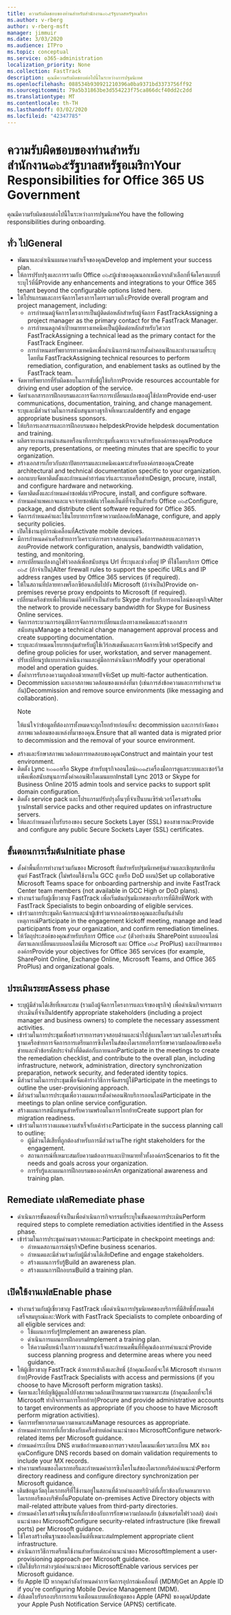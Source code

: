 ```yaml
---
title: ความรับผิดชอบของท่านสำหรับสำนักงาน๓๖๕รัฐบาลสหรัฐอเมริกา
ms.author: v-rberg
author: v-rberg-msft
manager: jimmuir
ms.date: 3/03/2020
ms.audience: ITPro
ms.topic: conceptual
ms.service: o365-administration
localization_priority: None
ms.collection: FastTrack
description: คุณมีความรับผิดชอบต่อไปนี้ในระหว่างการปฐมนิเทศ
ms.openlocfilehash: 088534b930921210396a0ba9371bd3373756ff92
ms.sourcegitcommit: 79a5b31863be3d554223f75ca866dcf40dd2c2dd
ms.translationtype: MT
ms.contentlocale: th-TH
ms.lasthandoff: 03/02/2020
ms.locfileid: "42347785"
---
```

# <a name="your-responsibilities-for-office-365-us-government"></a><span data-ttu-id="9f2d9-103">ความรับผิดชอบของท่านสำหรับสำนักงาน๓๖๕รัฐบาลสหรัฐอเมริกา</span><span class="sxs-lookup"><span data-stu-id="9f2d9-103">Your Responsibilities for Office 365 US Government</span></span>

<span data-ttu-id="9f2d9-104">คุณมีความรับผิดชอบต่อไปนี้ในระหว่างการปฐมนิเทศ</span><span class="sxs-lookup"><span data-stu-id="9f2d9-104">You have the following responsibilities during onboarding.</span></span>
  
## <a name="general"></a><span data-ttu-id="9f2d9-105">ทั่ว ไป</span><span class="sxs-lookup"><span data-stu-id="9f2d9-105">General</span></span>

- <span data-ttu-id="9f2d9-106">พัฒนาและดำเนินแผนความสำเร็จของคุณ</span><span class="sxs-lookup"><span data-stu-id="9f2d9-106">Develop and implement your success plan.</span></span>   
- <span data-ttu-id="9f2d9-107">ให้การปรับปรุงและการรวมกับ Office ๓๖๕ผู้เช่าของคุณนอกเหนือจากตัวเลือกที่จัดโครงแบบที่ระบุไว้ที่นี่</span><span class="sxs-lookup"><span data-stu-id="9f2d9-107">Provide any enhancements and integrations to your Office 365 tenant beyond the configurable options listed here.</span></span>    
- <span data-ttu-id="9f2d9-108">ให้โปรแกรมและการจัดการโครงการโดยรวมรวมถึง:</span><span class="sxs-lookup"><span data-stu-id="9f2d9-108">Provide overall program and project management, including:</span></span>     
  - <span data-ttu-id="9f2d9-109">การกำหนดผู้จัดการโครงการเป็นผู้ติดต่อหลักสำหรับผู้จัดการ FastTrack</span><span class="sxs-lookup"><span data-stu-id="9f2d9-109">Assigning a project manager as the primary contact for the FastTrack Manager.</span></span>   
  - <span data-ttu-id="9f2d9-110">การกำหนดลูกค้าเป้าหมายทางเทคนิคเป็นผู้ติดต่อหลักสำหรับวิศวกร FastTrack</span><span class="sxs-lookup"><span data-stu-id="9f2d9-110">Assigning a technical lead as the primary contact for the FastTrack Engineer.</span></span>  
  - <span data-ttu-id="9f2d9-111">การกำหนดทรัพยากรทางเทคนิคเพื่อดำเนินการด้านการตั้งค่าคอนฟิกและท่างานตามที่ระบุโดยทีม FastTrack</span><span class="sxs-lookup"><span data-stu-id="9f2d9-111">Assigning technical resources to perform remediation, configuration, and enablement tasks as outlined by the FastTrack team.</span></span>   
- <span data-ttu-id="9f2d9-112">จัดหาทรัพยากรที่รับผิดชอบในการขับขี่ผู้ใช้บริการ</span><span class="sxs-lookup"><span data-stu-id="9f2d9-112">Provide resources accountable for driving end user adoption of the service.</span></span>    
- <span data-ttu-id="9f2d9-113">จัดทำเอกสารการฝึกอบรมและการจัดการการเปลี่ยนแปลงของผู้ใช้ปลาย</span><span class="sxs-lookup"><span data-stu-id="9f2d9-113">Provide end-user communications, documentation, training, and change management.</span></span>    
- <span data-ttu-id="9f2d9-114">ระบุและมีส่วนร่วมในการสนับสนุนทางธุรกิจที่เหมาะสม</span><span class="sxs-lookup"><span data-stu-id="9f2d9-114">Identify and engage appropriate business sponsors.</span></span>     
- <span data-ttu-id="9f2d9-115">ให้บริการเอกสารและการฝึกอบรมของ helpdesk</span><span class="sxs-lookup"><span data-stu-id="9f2d9-115">Provide helpdesk documentation and training.</span></span>     
- <span data-ttu-id="9f2d9-116">ผลิตรายงานงานนำเสนอหรือนาทีการประชุมที่เฉพาะเจาะจงสำหรับองค์กรของคุณ</span><span class="sxs-lookup"><span data-stu-id="9f2d9-116">Produce any reports, presentations, or meeting minutes that are specific to your organization.</span></span>     
- <span data-ttu-id="9f2d9-117">สร้างเอกสารเกี่ยวกับสถาปัตยกรรมและเทคนิคเฉพาะสำหรับองค์กรของคุณ</span><span class="sxs-lookup"><span data-stu-id="9f2d9-117">Create architectural and technical documentation specific to your organization.</span></span>     
- <span data-ttu-id="9f2d9-118">ออกแบบจัดหาติดตั้งและกำหนดค่าฮาร์ดแวร์และระบบเครือข่าย</span><span class="sxs-lookup"><span data-stu-id="9f2d9-118">Design, procure, install, and configure hardware and networking.</span></span>    
- <span data-ttu-id="9f2d9-119">จัดหาติดตั้งและกำหนดค่าซอฟต์แวร์</span><span class="sxs-lookup"><span data-stu-id="9f2d9-119">Procure, install, and configure software.</span></span>     
- <span data-ttu-id="9f2d9-120">กำหนดค่าแพคเกจและแจกจ่ายซอฟต์แวร์ไคลเอ็นต์ที่จำเป็นสำหรับ Office ๓๖๕</span><span class="sxs-lookup"><span data-stu-id="9f2d9-120">Configure, package, and distribute client software required for Office 365.</span></span>    
- <span data-ttu-id="9f2d9-121">จัดการกำหนดค่าและใช้นโยบายการรักษาความปลอดภัย</span><span class="sxs-lookup"><span data-stu-id="9f2d9-121">Manage, configure, and apply security policies.</span></span>    
- <span data-ttu-id="9f2d9-122">เปิดใช้งานอุปกรณ์เคลื่อนที่</span><span class="sxs-lookup"><span data-stu-id="9f2d9-122">Activate mobile devices.</span></span>    
- <span data-ttu-id="9f2d9-123">มีการกำหนดค่าเครือข่ายการวิเคราะห์การตรวจสอบแบนด์วิดธ์การทดสอบและการตรวจสอบ</span><span class="sxs-lookup"><span data-stu-id="9f2d9-123">Provide network configuration, analysis, bandwidth validation, testing, and monitoring.</span></span> 
- <span data-ttu-id="9f2d9-124">การเปลี่ยนแปลงกฎไฟร์วอลล์เพื่อสนับสนุน Url ที่ระบุและช่วงที่อยู่ IP ที่ใช้โดยบริการ Office ๓๖๕ (ถ้าจำเป็น)</span><span class="sxs-lookup"><span data-stu-id="9f2d9-124">Alter firewall rules to support the specific URLs and IP address ranges used by Office 365 services (if required).</span></span>
- <span data-ttu-id="9f2d9-125">ให้ในสถานที่ปลายทางพร็อกซีย้อนกลับไปยัง Microsoft (ถ้าจำเป็น)</span><span class="sxs-lookup"><span data-stu-id="9f2d9-125">Provide on-premises reverse proxy endpoints to Microsoft (if required).</span></span>     
- <span data-ttu-id="9f2d9-126">เปลี่ยนเครือข่ายเพื่อให้แบนด์วิดท์ที่จำเป็นสำหรับ Skype สำหรับบริการออนไลน์ของธุรกิจ</span><span class="sxs-lookup"><span data-stu-id="9f2d9-126">Alter the network to provide necessary bandwidth for Skype for Business Online services.</span></span>   
- <span data-ttu-id="9f2d9-127">จัดการกระบวนการอนุมัติการจัดการการเปลี่ยนแปลงทางเทคนิคและสร้างเอกสารสนับสนุน</span><span class="sxs-lookup"><span data-stu-id="9f2d9-127">Manage a technical change management approval process and create supporting documentation.</span></span>    
- <span data-ttu-id="9f2d9-128">ระบุและกำหนดนโยบายกลุ่มสำหรับผู้ใช้เวิร์กสเตชันและการจัดการเซิร์ฟเวอร์</span><span class="sxs-lookup"><span data-stu-id="9f2d9-128">Specify and define group policies for user, workstation, and server management.</span></span>    
- <span data-ttu-id="9f2d9-129">ปรับเปลี่ยนรูปแบบการดำเนินงานและคู่มือการดำเนินการ</span><span class="sxs-lookup"><span data-stu-id="9f2d9-129">Modify your operational model and operation guides.</span></span>   
- <span data-ttu-id="9f2d9-130">ตั้งค่าการรับรองความถูกต้องด้วยหลายปัจจัย</span><span class="sxs-lookup"><span data-stu-id="9f2d9-130">Set up multi-factor authentication.</span></span>   
- <span data-ttu-id="9f2d9-131">Decommission และเอาสภาพแวดล้อมของแหล่งที่มา (เช่นการส่งข้อความและการทำงานร่วมกัน)</span><span class="sxs-lookup"><span data-stu-id="9f2d9-131">Decommission and remove source environments (like messaging and collaboration).</span></span> 
    > [!NOTE]
    > <span data-ttu-id="9f2d9-132">ให้แน่ใจว่าข้อมูลที่ต้องการทั้งหมดจะถูกโยกย้ายก่อนที่จะ decommission และการกำจัดของสภาพแวดล้อมของแหล่งที่มาของคุณ.</span><span class="sxs-lookup"><span data-stu-id="9f2d9-132">Ensure that all wanted data is migrated prior to decommission and the removal of your source environment.</span></span>   
- <span data-ttu-id="9f2d9-133">สร้างและรักษาสภาพแวดล้อมการทดสอบของคุณ</span><span class="sxs-lookup"><span data-stu-id="9f2d9-133">Construct and maintain your test environment.</span></span>  
- <span data-ttu-id="9f2d9-134">ติดตั้ง Lync ๒๐๑๓หรือ Skype สำหรับธุรกิจออนไลน์๒๐๑๕เครื่องมือการดูแลระบบและเซอร์วิสแพ็คเพื่อสนับสนุนการตั้งค่าคอนฟิกโดเมนแยก</span><span class="sxs-lookup"><span data-stu-id="9f2d9-134">Install Lync 2013 or Skype for Business Online 2015 admin tools and service packs to support split domain configuration.</span></span>    
- <span data-ttu-id="9f2d9-135">ติดตั้ง service pack และโปรแกรมปรับปรุงอื่นๆที่จำเป็นบนเซิร์ฟเวอร์โครงสร้างพื้นฐาน</span><span class="sxs-lookup"><span data-stu-id="9f2d9-135">Install service packs and other required updates on infrastructure servers.</span></span>     
- <span data-ttu-id="9f2d9-136">ให้และกำหนดค่าใบรับรองของ secure Sockets Layer (SSL) ของสาธารณะ</span><span class="sxs-lookup"><span data-stu-id="9f2d9-136">Provide and configure any public Secure Sockets Layer (SSL) certificates.</span></span> 
    
## <a name="initiate-phase"></a><span data-ttu-id="9f2d9-137">ขั้นตอนการเริ่มต้น</span><span class="sxs-lookup"><span data-stu-id="9f2d9-137">Initiate phase</span></span>

- <span data-ttu-id="9f2d9-138">ตั้งค่าพื้นที่การทำงานร่วมกันของ Microsoft ทีมสำหรับปฐมนิเทศหุ้นส่วนและเชิญสมาชิกทีมศูนย์ FastTrack (ไม่พร้อมใช้งานใน GCC สูงหรือ DoD แผน)</span><span class="sxs-lookup"><span data-stu-id="9f2d9-138">Set up collaborative Microsoft Teams space for onboarding partnership and invite FastTrack Center team members (not available in GCC High or DoD plans).</span></span>   
- <span data-ttu-id="9f2d9-139">ทำงานร่วมกับผู้เชี่ยวชาญ FastTrack เพื่อเริ่มต้นปฐมนิเทศของบริการที่มีสิทธิ์</span><span class="sxs-lookup"><span data-stu-id="9f2d9-139">Work with FastTrack Specialists to begin onboarding of eligible services.</span></span>    
- <span data-ttu-id="9f2d9-140">เข้าร่วมการประชุมคิกจัดการและนำผู้เข้าร่วมจากองค์กรของคุณและยืนยันลำดับเหตุการณ์</span><span class="sxs-lookup"><span data-stu-id="9f2d9-140">Participate in the engagement kickoff meeting, manage and lead participants from your organization, and confirm remediation timelines.</span></span>    
- <span data-ttu-id="9f2d9-141">ให้วัตถุประสงค์ของคุณสำหรับบริการ Office ๓๖๕ (ตัวอย่างเช่น SharePoint แบบออนไลน์อัตราแลกเปลี่ยนแบบออนไลน์ทีม Microsoft และ Office ๓๖๕ ProPlus) และเป้าหมายขององค์กร</span><span class="sxs-lookup"><span data-stu-id="9f2d9-141">Provide your objectives for Office 365 services (for example, SharePoint Online, Exchange Online, Microsoft Teams, and Office 365 ProPlus) and organizational goals.</span></span>
    
## <a name="assess-phase"></a><span data-ttu-id="9f2d9-142">ประเมินระยะ</span><span class="sxs-lookup"><span data-stu-id="9f2d9-142">Assess phase</span></span>

- <span data-ttu-id="9f2d9-143">ระบุผู้มีส่วนได้เสียที่เหมาะสม (รวมถึงผู้จัดการโครงการและเจ้าของธุรกิจ) เพื่อดำเนินกิจกรรมการประเมินที่จำเป็น</span><span class="sxs-lookup"><span data-stu-id="9f2d9-143">Identify appropriate stakeholders (including a project manager and business owners) to complete the necessary assessment activities.</span></span>    
- <span data-ttu-id="9f2d9-144">เข้าร่วมในการประชุมเพื่อสร้างรายการตรวจสอบด้านและนำไปสู่แผนโดยรวมรวมถึงโครงสร้างพื้นฐานเครือข่ายการจัดการการเตรียมการซิงโครไนส์ของไดเรกทอรีการรักษาความปลอดภัยของเครือข่ายและหัวข้อรหัสประจำตัวที่ติดต่อกับภายนอก</span><span class="sxs-lookup"><span data-stu-id="9f2d9-144">Participate in the meetings to create the remediation checklist, and contribute to the overall plan, including infrastructure, network, administration, directory synchronization preparation, network security, and federated identity topics.</span></span> 
- <span data-ttu-id="9f2d9-145">มีส่วนร่วมในการประชุมเพื่อจัดเค้าร่างวิธีการจัดสรรผู้ใช้</span><span class="sxs-lookup"><span data-stu-id="9f2d9-145">Participate in the meetings to outline the user-provisioning approach.</span></span>     
- <span data-ttu-id="9f2d9-146">มีส่วนร่วมในการประชุมเพื่อวางแผนการตั้งค่าคอนฟิกบริการออนไลน์</span><span class="sxs-lookup"><span data-stu-id="9f2d9-146">Participate in the meetings to plan online service configuration.</span></span>    
- <span data-ttu-id="9f2d9-147">สร้างแผนการสนับสนุนสำหรับความพร้อมในการโยกย้าย</span><span class="sxs-lookup"><span data-stu-id="9f2d9-147">Create support plan for migration readiness.</span></span>    
- <span data-ttu-id="9f2d9-148">เข้าร่วมในการวางแผนความสำเร็จกับเค้าร่าง:</span><span class="sxs-lookup"><span data-stu-id="9f2d9-148">Participate in the success planning call to outline:</span></span>   
  - <span data-ttu-id="9f2d9-149">ผู้มีส่วนได้เสียที่ถูกต้องสำหรับการมีส่วนร่วม</span><span class="sxs-lookup"><span data-stu-id="9f2d9-149">The right stakeholders for the engagement.</span></span>   
  - <span data-ttu-id="9f2d9-150">สถานการณ์ที่เหมาะสมกับความต้องการและเป้าหมายทั่วทั้งองค์กร</span><span class="sxs-lookup"><span data-stu-id="9f2d9-150">Scenarios to fit the needs and goals across your organization.</span></span>   
  - <span data-ttu-id="9f2d9-151">การรับรู้และแผนการฝึกอบรมขององค์กร</span><span class="sxs-lookup"><span data-stu-id="9f2d9-151">An organizational awareness and training plan.</span></span>
    
## <a name="remediate-phase"></a><span data-ttu-id="9f2d9-152">Remediate เฟส</span><span class="sxs-lookup"><span data-stu-id="9f2d9-152">Remediate phase</span></span>

- <span data-ttu-id="9f2d9-153">ดำเนินการขั้นตอนที่จำเป็นเพื่อดำเนินการกิจกรรมที่ระบุในขั้นตอนการประเมิน</span><span class="sxs-lookup"><span data-stu-id="9f2d9-153">Perform required steps to complete remediation activities identified in the Assess phase.</span></span>  
- <span data-ttu-id="9f2d9-154">เข้าร่วมในการประชุมด่านตรวจสอบและ:</span><span class="sxs-lookup"><span data-stu-id="9f2d9-154">Participate in checkpoint meetings and:</span></span>   
  - <span data-ttu-id="9f2d9-155">กำหนดสถานการณ์ธุรกิจ</span><span class="sxs-lookup"><span data-stu-id="9f2d9-155">Define business scenarios.</span></span>  
  - <span data-ttu-id="9f2d9-156">กำหนดและมีส่วนร่วมกับผู้มีส่วนได้เสีย</span><span class="sxs-lookup"><span data-stu-id="9f2d9-156">Define and engage stakeholders.</span></span>  
  - <span data-ttu-id="9f2d9-157">สร้างแผนการรับรู้</span><span class="sxs-lookup"><span data-stu-id="9f2d9-157">Build an awareness plan.</span></span> 
  - <span data-ttu-id="9f2d9-158">สร้างแผนการฝึกอบรม</span><span class="sxs-lookup"><span data-stu-id="9f2d9-158">Build a training plan.</span></span>
    
## <a name="enable-phase"></a><span data-ttu-id="9f2d9-159">เปิดใช้งานเฟส</span><span class="sxs-lookup"><span data-stu-id="9f2d9-159">Enable phase</span></span>

- <span data-ttu-id="9f2d9-160">ทำงานร่วมกับผู้เชี่ยวชาญ FastTrack เพื่อดำเนินการปฐมนิเทศของบริการที่มีสิทธิ์ทั้งหมดให้เสร็จสมบูรณ์และ:</span><span class="sxs-lookup"><span data-stu-id="9f2d9-160">Work with FastTrack Specialists to complete onboarding of all eligible services and:</span></span>  
  - <span data-ttu-id="9f2d9-161">ใช้แผนการรับรู้</span><span class="sxs-lookup"><span data-stu-id="9f2d9-161">Implement an awareness plan.</span></span>   
  - <span data-ttu-id="9f2d9-162">ดำเนินการแผนการฝึกอบรม</span><span class="sxs-lookup"><span data-stu-id="9f2d9-162">Implement a training plan.</span></span>   
  - <span data-ttu-id="9f2d9-163">ให้ความคืบหน้าในการวางแผนสำเร็จและกำหนดพื้นที่ที่คุณต้องการคำแนะนำ</span><span class="sxs-lookup"><span data-stu-id="9f2d9-163">Provide success planning progress and determine areas where you need guidance.</span></span>  
- <span data-ttu-id="9f2d9-164">ให้ผู้เชี่ยวชาญ FastTrack ด้วยการเข้าถึงและสิทธิ์ (ถ้าคุณเลือกที่จะให้ Microsoft ทำงานการย้าย)</span><span class="sxs-lookup"><span data-stu-id="9f2d9-164">Provide FastTrack Specialists with access and permissions (if you choose to have Microsoft perform migration tasks).</span></span>   
- <span data-ttu-id="9f2d9-165">จัดหาและให้บัญชีผู้ดูแลไปยังสภาพแวดล้อมเป้าหมายตามความเหมาะสม (ถ้าคุณเลือกที่จะให้ Microsoft ทำกิจกรรมการโยกย้าย)</span><span class="sxs-lookup"><span data-stu-id="9f2d9-165">Procure and provide administrative accounts to target environments as appropriate (if you choose to have Microsoft perform migration activities).</span></span>    
- <span data-ttu-id="9f2d9-166">จัดการทรัพยากรตามความเหมาะสม</span><span class="sxs-lookup"><span data-stu-id="9f2d9-166">Manage resources as appropriate.</span></span>     
- <span data-ttu-id="9f2d9-167">กำหนดค่ารายการที่เกี่ยวข้องกับเครือข่ายต่อคำแนะนำของ Microsoft</span><span class="sxs-lookup"><span data-stu-id="9f2d9-167">Configure network-related items per Microsoft guidance.</span></span>    
- <span data-ttu-id="9f2d9-168">กำหนดค่าระเบียน DNS ตามข้อกำหนดของการตรวจสอบโดเมนเพื่อรวมระเบียน MX ของคุณ</span><span class="sxs-lookup"><span data-stu-id="9f2d9-168">Configure DNS records based on domain validation requirements to include your MX records.</span></span>    
- <span data-ttu-id="9f2d9-169">ทำความพร้อมของไดเรกทอรีและกำหนดค่าการซิงโครไนส์ของไดเรกทอรีต่อคำแนะนำ</span><span class="sxs-lookup"><span data-stu-id="9f2d9-169">Perform directory readiness and configure directory synchronization per Microsoft guidance.</span></span>   
- <span data-ttu-id="9f2d9-170">เติมข้อมูลวัตถุไดเรกทอรีที่ใช้งานอยู่ในสถานที่ด้วยค่าแอตทริบิวต์ที่เกี่ยวข้องกับจดหมายจากไดเรกทอรีของบริษัทอื่น</span><span class="sxs-lookup"><span data-stu-id="9f2d9-170">Populate on-premises Active Directory objects with mail-related attribute values from third-party directories.</span></span>    
- <span data-ttu-id="9f2d9-171">กำหนดค่าโครงสร้างพื้นฐานที่เกี่ยวข้องกับการรักษาความปลอดภัย (เช่นพอร์ตไฟร์วอลล์) ต่อคำแนะนำของ Microsoft</span><span class="sxs-lookup"><span data-stu-id="9f2d9-171">Configure security-related infrastructure (like firewall ports) per Microsoft guidance.</span></span>    
- <span data-ttu-id="9f2d9-172">ใช้โครงสร้างพื้นฐานของไคลเอ็นต์ที่เหมาะสม</span><span class="sxs-lookup"><span data-stu-id="9f2d9-172">Implement appropriate client infrastructure.</span></span>   
- <span data-ttu-id="9f2d9-173">ดำเนินการวิธีการเตรียมใช้งานสำหรับแต่ละคำแนะนำของ Microsoft</span><span class="sxs-lookup"><span data-stu-id="9f2d9-173">Implement a user-provisioning approach per Microsoft guidance.</span></span>    
- <span data-ttu-id="9f2d9-174">เปิดใช้บริการต่างๆต่อคำแนะนำของ Microsoft</span><span class="sxs-lookup"><span data-stu-id="9f2d9-174">Enable various services per Microsoft guidance.</span></span>    
- <span data-ttu-id="9f2d9-175">รับ Apple ID หากคุณกำลังกำหนดค่าการจัดการอุปกรณ์เคลื่อนที่ (MDM)</span><span class="sxs-lookup"><span data-stu-id="9f2d9-175">Get an Apple ID if you're configuring Mobile Device Management (MDM).</span></span>   
- <span data-ttu-id="9f2d9-176">อัปเดตใบรับรองบริการการแจ้งเตือนแบบผลักข้อมูลของ Apple (APN) ของคุณ</span><span class="sxs-lookup"><span data-stu-id="9f2d9-176">Update your Apple Push Notification Service (APNS) certificate.</span></span>
    

  

